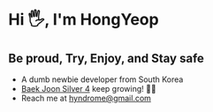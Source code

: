 # Hi 🖐️, I'm HongYeop

## Be proud, Try, Enjoy, and Stay safe

* A dumb newbie developer from South Korea
* [Baek Joon Silver 4](https://solved.ac/profile/hyndrome) keep growing! 🏋️‍♂️
* Reach me at hyndrome@gmail.com